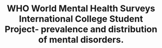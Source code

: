 --- 
abstract: '' 
authors: 
 - RP Auerbach
 -  P Mortier
 -  R Bruffaerts
 -  J Alonso
 -  C Benjet
 -  P Cuijpers
 -  ...
doi: '' 
featured: false 
publication: '*Journal of abnormal psychology*, 46' 
publication_short: '' 
publishDate: '2018-01-01' 
title: 'WHO World Mental Health Surveys International College Student Project- prevalence and distribution of mental disorders.' 
url_code: '' 
url_dataset: '' 
url_pdf: '' 
url_poster: '' 
url_project: '' 
url_slides: '' 
url_source: '' 
url_video: '' 
---